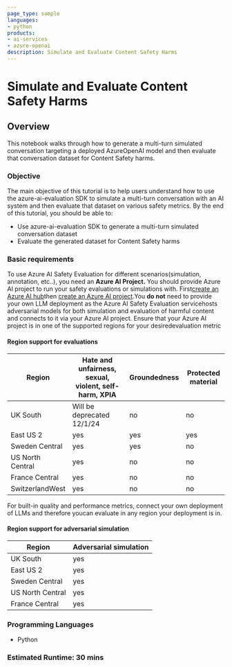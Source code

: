 ```yaml
---
page_type: sample
languages:
- python
products:
- ai-services
- azure-openai
description: Simulate and Evaluate Content Safety Harms
---
```


# Simulate and Evaluate Content Safety Harms

## Overview

This notebook walks through how to generate a multi-turn simulated conversation targeting a deployed AzureOpenAI model and then evaluate that conversation dataset for Content Safety harms. 

### Objective

The main objective of this tutorial is to help users understand how to use the azure-ai-evaluation SDK to simulate a multi-turn conversation with an AI system and then evaluate that dataset on various safety metrics. By the end of this tutorial, you should be able to:

- Use azure-ai-evaluation SDK to generate a multi-turn simulated conversation dataset
- Evaluate the generated dataset for Content Safety harms

### Basic requirements

To use Azure AI Safety Evaluation for different scenarios(simulation, annotation, etc..), you need an **Azure AI Project.** You should provide Azure AI project to run your safety evaluations or simulations with. First[create an Azure AI hub](https://learn.microsoft.com/en-us/azure/ai-studio/concepts/ai-resources)then [create an Azure AI project](    https://learn.microsoft.com/en-us/azure/ai-studio/how-to/create-projects?tabs=ai-studio).You **do not** need to provide your own LLM deployment as the Azure AI Safety Evaluation servicehosts adversarial models for both simulation and evaluation of harmful content and connects to it via your Azure AI project. Ensure that your Azure AI project is in one of the supported regions for your desiredevaluation metric

#### Region support for evaluations

| Region | Hate and unfairness, sexual, violent, self-harm, XPIA | Groundedness | Protected material |
| - | - | - | - |
|UK South | Will be deprecated 12/1/24| no | no |
|East US 2 | yes| yes | yes |
|Sweden Central | yes| yes | no|
|US North Central | yes| no | no |
|France Central | yes| no | no |
|SwitzerlandWest| yes | no |no|

For built-in quality and performance metrics, connect your own deployment of LLMs and therefore youcan evaluate in any region your deployment is in.

#### Region support for adversarial simulation

| Region | Adversarial simulation |
| - | - |
|UK South | yes|
|East US 2 | yes|
|Sweden Central | yes|
|US North Central | yes|
|France Central | yes|

### Programming Languages

- Python

### Estimated Runtime: 30 mins